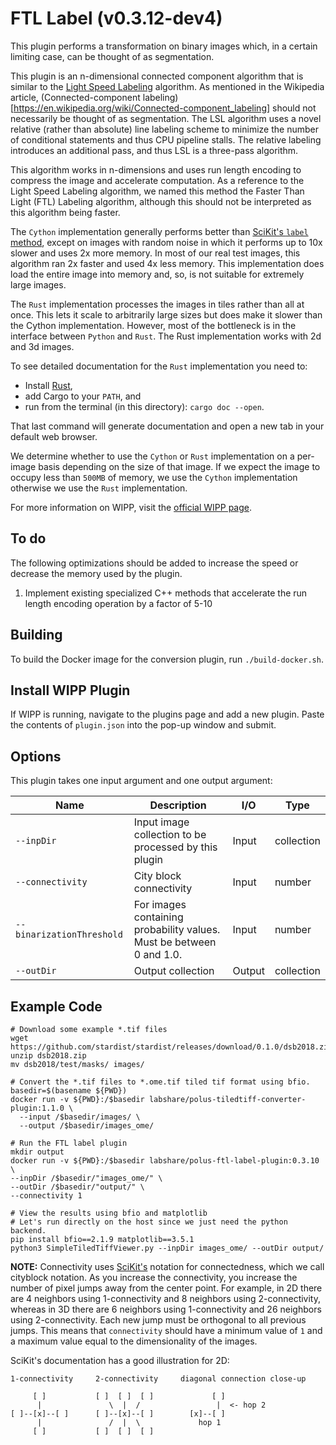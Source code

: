 # FTL Label (v0.3.12-dev4)

This plugin performs a transformation on binary images which, in a certain limiting case, can be thought of as segmentation.

This plugin is an n-dimensional connected component algorithm that is similar to the [Light Speed Labeling](http://www-soc.lip6.fr/~lacas/Publications/ICIP09_LSL.pdf) algorithm.
As mentioned in the Wikipedia article, (Connected-component labeling)
[https://en.wikipedia.org/wiki/Connected-component_labeling] should not
necessarily be thought of as segmentation.
The LSL algorithm uses a novel relative (rather than absolute) line labeling
scheme to minimize the number of conditional statements and thus CPU pipeline
stalls. The relative labeling introduces an additional pass, and thus LSL is a
three-pass algorithm.

This algorithm works in n-dimensions and uses run length encoding to compress the image and accelerate computation.
As a reference to the Light Speed Labeling algorithm, we named this method the Faster Than Light (FTL) Labeling algorithm, although this should not be interpreted as this algorithm being faster.

The `Cython` implementation generally performs better than [SciKit's `label` method](https://scikit-image.org/docs/dev/api/skimage.measure.html#skimage.measure.label), except on images with random noise in which it performs up to 10x slower and uses 2x more memory.
In most of our real test images, this algorithm ran 2x faster and used 4x less memory.
This implementation does load the entire image into memory and, so, is not suitable for extremely large images.

The `Rust` implementation processes the images in tiles rather than all at once.
This lets it scale to arbitrarily large sizes but does make it slower than the Cython implementation.
However, most of the bottleneck is in the interface between `Python` and `Rust`.
The Rust implementation works with 2d and 3d images.

To see detailed documentation for the `Rust` implementation you need to:

* Install [Rust](https://doc.rust-lang.org/stable/book/ch01-01-installation.html),
* add Cargo to your `PATH`, and
* run from the terminal (in this directory): `cargo doc --open`.

That last command will generate documentation and open a new tab in your default web browser.

We determine whether to use the `Cython` or `Rust` implementation on a per-image basis depending on the size of that image.
If we expect the image to occupy less than `500MB` of memory, we use the `Cython` implementation otherwise we use the `Rust` implementation.

For more information on WIPP, visit the
[official WIPP page](https://isg.nist.gov/deepzoomweb/software/wipp).

## To do

The following optimizations should be added to increase the speed or decrease the memory used by the plugin.

1. Implement existing specialized C++ methods that accelerate the run length encoding operation by a factor of 5-10

## Building

To build the Docker image for the conversion plugin, run `./build-docker.sh`.

## Install WIPP Plugin

If WIPP is running, navigate to the plugins page and add a new plugin.
Paste the contents of `plugin.json` into the pop-up window and submit.

## Options

This plugin takes one input argument and one output argument:

| Name                      | Description                                                          | I/O    | Type       |
| ------------------------- | -------------------------------------------------------------------- | ------ | ---------- |
| `--inpDir`                | Input image collection to be processed by this plugin                | Input  | collection |
| `--connectivity`          | City block connectivity                                              | Input  | number     |
| `--binarizationThreshold` | For images containing probability values. Must be between 0 and 1.0. | Input  | number     |
| `--outDir`                | Output collection                                                    | Output | collection |

## Example Code

```Linux
# Download some example *.tif files
wget https://github.com/stardist/stardist/releases/download/0.1.0/dsb2018.zip
unzip dsb2018.zip
mv dsb2018/test/masks/ images/

# Convert the *.tif files to *.ome.tif tiled tif format using bfio.
basedir=$(basename ${PWD})
docker run -v ${PWD}:/$basedir labshare/polus-tiledtiff-converter-plugin:1.1.0 \
  --input /$basedir/images/ \
  --output /$basedir/images_ome/

# Run the FTL label plugin
mkdir output
docker run -v ${PWD}:/$basedir labshare/polus-ftl-label-plugin:0.3.10 \
--inpDir /$basedir/"images_ome/" \
--outDir /$basedir/"output/" \
--connectivity 1

# View the results using bfio and matplotlib
# Let's run directly on the host since we just need the python backend.
pip install bfio==2.1.9 matplotlib==3.5.1
python3 SimpleTiledTiffViewer.py --inpDir images_ome/ --outDir output/
```

**NOTE:**
Connectivity uses [SciKit's](https://scikit-image.org/docs/dev/api/skimage.measure.html#skimage.measure.label) notation for connectedness, which we call cityblock notation.
As you increase the connectivity, you increase the number of pixel jumps away from the center point.
For example, in 2D there are 4 neighbors using 1-connectivity and 8 neighbors using 2-connectivity,
whereas in 3D there are 6 neighbors using 1-connectivity and 26 neighbors using 2-connectivity.
Each new jump must be orthogonal to all previous jumps.
This means that `connectivity` should have a minimum value of `1` and a maximum value equal to the dimensionality of the images.

SciKit's documentation has a good illustration for 2D:

```text
1-connectivity     2-connectivity     diagonal connection close-up

     [ ]           [ ]  [ ]  [ ]             [ ]
      |               \  |  /                 |  <- hop 2
[ ]--[x]--[ ]      [ ]--[x]--[ ]        [x]--[ ]
      |               /  |  \             hop 1
     [ ]           [ ]  [ ]  [ ]
```
